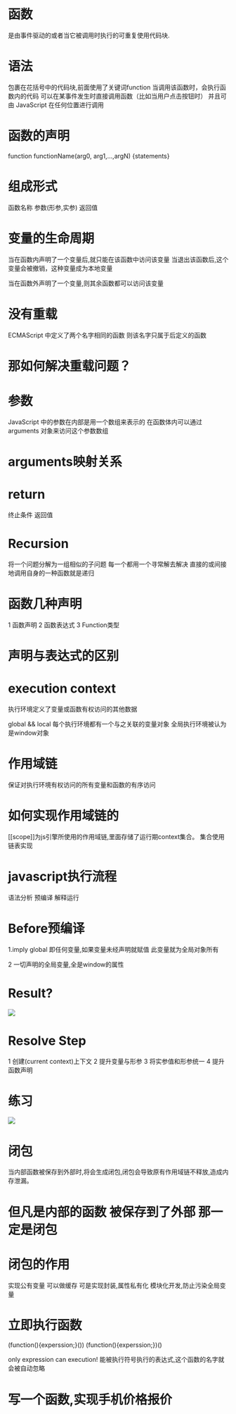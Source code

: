 # 函数

是由事件驱动的或者当它被调用时执行的可重复使用代码块.

# 语法

包裹在花括号中的代码块,前面使用了关键词function
当调用该函数时，会执行函数内的代码
可以在某事件发生时直接调用函数（比如当用户点击按钮时）
并且可由 JavaScript 在任何位置进行调用

# 函数的声明
function functionName(arg0, arg1,...,argN) {statements}

# 组成形式
  函数名称  参数(形参,实参) 返回值

# 变量的生命周期

  当在函数内声明了一个变量后,就只能在该函数中访问该变量
  当退出该函数后,这个变量会被撤销，这种变量成为本地变量

  当在函数外声明了一个变量,则其余函数都可以访问该变量

# 没有重载

ECMAScript 中定义了两个名字相同的函数
则该名字只属于后定义的函数

# 那如何解决重载问题？

# 参数

JavaScript 中的参数在内部是用一个数组来表示的
在函数体内可以通过arguments 对象来访问这个参数数组

# arguments映射关系

# return
终止条件 返回值

# Recursion
将一个问题分解为一组相似的子问题
每一个都用一个寻常解去解决
直接的或间接地调用自身的一种函数就是递归

# 函数几种声明
1 函数声明
2 函数表达式
3 Function类型

# 声明与表达式的区别

# execution context
执行环境定义了变量或函数有权访问的其他数据

global && local
每个执行环境都有一个与之关联的变量对象
全局执行环境被认为是window对象

# 作用域链
 保证对执行环境有权访问的所有变量和函数的有序访问

# 如何实现作用域链的

[[scope]]为js引擎所使用的作用域链,里面存储了运行期context集合。
集合使用链表实现

# javascript执行流程
语法分析
预编译
解释运行
# Before预编译

1.imply global
  即任何变量,如果变量未经声明就赋值
  此变量就为全局对象所有

2 一切声明的全局变量,全是window的属性

# Result?
![](assets/js/execute-context.png)

# Resolve Step
1 创建(current context)上下文
2 提升变量与形参
3 将实参值和形参统一
4 提升函数声明

# 练习
![](assets/js/execute-context1.png)

# 闭包
当内部函数被保存到外部时,将会生成闭包,闭包会导致原有作用域链不释放,造成内存泄漏。
# 但凡是内部的函数 被保存到了外部 那一定是闭包

# 闭包的作用

实现公有变量
可以做缓存
可是实现封装,属性私有化
模块化开发,防止污染全局变量

# 立即执行函数
(function(){experssion;}())
(function(){experssion;})()

only expression can execution!
能被执行符号执行的表达式,这个函数的名字就会被自动忽略

# 写一个函数,实现手机价格报价